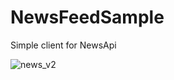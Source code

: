 # NewsFeedSample
Simple client for NewsApi

![news_v2](https://user-images.githubusercontent.com/70762556/183424501-9609ebed-d768-4bfd-9215-f872587dec32.png)
